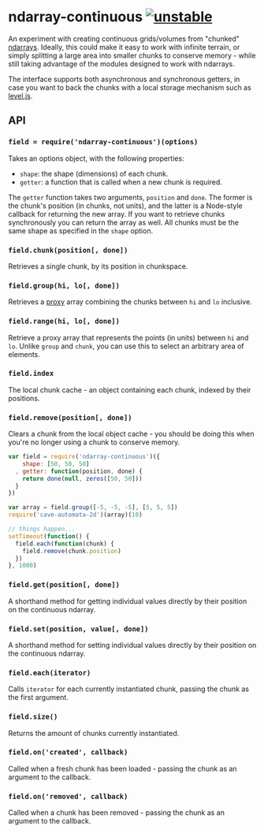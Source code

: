 # ndarray-continuous [![unstable](https://rawgithub.com/hughsk/stability-badges/master/dist/unstable.svg)](http://github.com/hughsk/stability-badges) #

An experiment with creating continuous grids/volumes from "chunked"
[ndarrays](http://github.com/mikolalysenko/ndarray). Ideally, this could make
it easy to work with infinite terrain, or simply splitting a large area into
smaller chunks to conserve memory - while still taking advantage of the modules
designed to work with ndarrays.

The interface supports both asynchronous and synchronous getters, in case you
want to back the chunks with a local storage mechanism such as
[level.js](http://github.com/maxogden/level.js).

## API ##

### `field = require('ndarray-continuous')(options)` ###

Takes an options object, with the following properties:

* `shape`: the shape (dimensions) of each chunk.
* `getter`: a function that is called when a new chunk is required.

The `getter` function takes two arguments, `position` and `done`. The former
is the chunk's position (in chunks, not units), and the latter is a Node-style
callback for returning the new array. If you want to retrieve chunks
synchronously you can return the array as well. All chunks must be the same
shape as specified in the `shape` option.

### `field.chunk(position[, done])` ###

Retrieves a single chunk, by its position in chunkspace.

### `field.group(hi, lo[, done])` ###

Retrieves a [proxy](http://github.com/mikolalysenko/ndarray-proxy) array
combining the chunks between `hi` and `lo` inclusive.

### `field.range(hi, lo[, done])` ###

Retrieve a proxy array that represents the points (in units) between `hi` and
`lo`. Unlike `group` and `chunk`, you can use this to select an arbitrary area
of elements.

### `field.index` ###

The local chunk cache - an object containing each chunk, indexed by their
positions.

### `field.remove(position[, done])` ###

Clears a chunk from the local object cache - you should be doing this when
you're no longer using a chunk to conserve memory.

``` javascript
var field = require('ndarray-continuous')({
    shape: [50, 50, 50]
  , getter: function(position, done) {
    return done(null, zeros([50, 50]))
  }
})

var array = field.group([-5, -5, -5], [5, 5, 5])
require('cave-automata-2d')(array)(10)

// things happen...
setTimeout(function() {
  field.each(function(chunk) {
    field.remove(chunk.position)
  })
}, 1000)
```

### `field.get(position[, done])` ###

A shorthand method for getting individual values directly by their position on
the continuous ndarray.

### `field.set(position, value[, done])` ###

A shorthand method for setting individual values directly by their position on
the continuous ndarray.

### `field.each(iterator)` ###

Calls `iterator` for each currently instantiated chunk, passing the chunk as
the first argument.

### `field.size()` ###

Returns the amount of chunks currently instantiated.

### `field.on('created', callback)` ###

Called when a fresh chunk has been loaded - passing the chunk as an argument to
the callback.

### `field.on('removed', callback)` ###

Called when a chunk has been removed - passing the chunk as an argument to the
callback.
